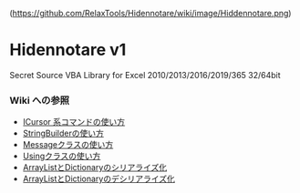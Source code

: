 (https://github.com/RelaxTools/Hidennotare/wiki/image/Hiddennotare.png)
# Hidennotare v1
Secret Source VBA Library for Excel 2010/2013/2016/2019/365 32/64bit

### Wiki への参照

* [ICursor 系コマンドの使い方](https://github.com/RelaxTools/Hidennotare/wiki/ICursor-%E7%B3%BB%E3%82%B3%E3%83%9E%E3%83%B3%E3%83%89%E3%81%AE%E4%BD%BF%E3%81%84%E6%96%B9)  
* [StringBuilderの使い方](https://github.com/RelaxTools/Hidennotare/wiki/StringBuilder-%E3%81%AE%E4%BD%BF%E3%81%84%E6%96%B9)  
* [Messageクラスの使い方](https://github.com/RelaxTools/Hidennotare/wiki/Message%E3%82%AF%E3%83%A9%E3%82%B9%E3%81%AE%E4%BD%BF%E3%81%84%E6%96%B9)  
* [Usingクラスの使い方](https://github.com/RelaxTools/Hidennotare/wiki/Using%E3%82%AF%E3%83%A9%E3%82%B9%E3%81%AE%E4%BD%BF%E3%81%84%E6%96%B9)  
* [ArrayListとDictionaryのシリアライズ化](https://github.com/RelaxTools/Hidennotare/wiki/ArrayList%E3%81%A8Dictionary%E3%81%AE%E3%82%B7%E3%83%AA%E3%82%A2%E3%83%A9%E3%82%A4%E3%82%BA%E5%8C%96)  
* [ArrayListとDictionaryのデシリアライズ化](https://github.com/RelaxTools/Hidennotare/wiki/ArrayList%E3%81%A8Dictionary%E3%81%AE%E3%83%87%E3%82%B7%E3%83%AA%E3%82%A2%E3%83%A9%E3%82%A4%E3%82%BA%E5%8C%96)  

